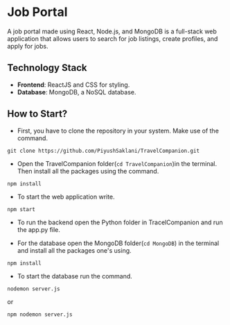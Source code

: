# Job Portal
A job portal made using React, Node.js, and MongoDB is a full-stack web application that allows users to search for job listings, create profiles, and apply for jobs.

## Technology Stack

 - **Frontend**: ReactJS and CSS for styling.
 - **Database**: MongoDB, a NoSQL database.

## How to Start?

- First, you have to clone the repository in your system. Make use of the command.
```
git clone https://github.com/PiyushSaklani/TravelCompanion.git
```
- Open the TravelCompanion folder(`cd TravelCompanion`)in the terminal. Then install all the packages using the command.
```
npm install
```
- To start the web application write.
```
npm start
```
- To run the backend open the Python folder in TracelCompanion and run the app.py file.
  
- For the database open the MongoDB folder(`cd MongoDB`) in the terminal and install all the packages one's using.
```
npm install
```
- To start the database run the command.
```
nodemon server.js
```
or
```
npm nodemon server.js
```
